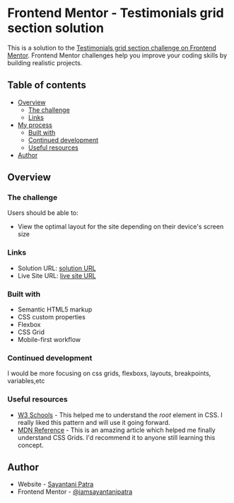 # Frontend Mentor - Testimonials grid section solution

This is a solution to the [Testimonials grid section challenge on Frontend Mentor](https://www.frontendmentor.io/challenges/testimonials-grid-section-Nnw6J7Un7). Frontend Mentor challenges help you improve your coding skills by building realistic projects.

## Table of contents

- [Overview](#overview)
  - [The challenge](#the-challenge)
  - [Links](#links)
- [My process](#my-process)
  - [Built with](#built-with)
  - [Continued development](#continued-development)
  - [Useful resources](#useful-resources)
- [Author](#author)

## Overview

### The challenge

Users should be able to:

- View the optimal layout for the site depending on their device's screen size

### Links

- Solution URL: [solution URL](https://github.com/testimonials-grid-section)
- Live Site URL: [live site URL](https://testimonials-grid-section-by-sayantanipatra.netlify.app/)

### Built with

- Semantic HTML5 markup
- CSS custom properties
- Flexbox
- CSS Grid
- Mobile-first workflow

### Continued development

I would be more focusing on css grids, flexboxs, layouts, breakpoints, variables,etc

### Useful resources

- [W3 Schools](https://w3schools.com) - This helped me to understand the _root_ element in CSS. I really liked this pattern and will use it going forward.
- [MDN Reference](https://developer.mozilla.org/en-US/docs/Web/CSS/columns) - This is an amazing article which helped me finally understand CSS Grids. I'd recommend it to anyone still learning this concept.

## Author

- Website - [Sayantani Patra](https://github.com/iamsayantanipatra)
- Frontend Mentor - [@iamsayantanipatra](https://www.frontendmentor.io/profile/iamsayantanipatra)
